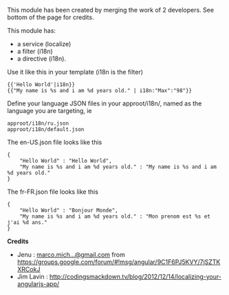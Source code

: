 This module has been created by merging the work of 2 developers. See bottom of the page for credits.

This module has:
* a service (localize) 
* a filter (i18n)
* a directive (i18n).

Use it like this in your template (i18n is the filter)
```
{{'Hello World'|i18n}} 
{{"My name is %s and i am %d years old." | i18n:"Max":"98"}} 
```
	
Define your language JSON files in your approot/i18n/, named as the language you are targeting, ie
```
approot/i18n/ru.json
approot/i18n/default.json
```
The en-US.json file looks like this
```
{
    "Hello World" : "Hello World",
    "My name is %s and i am %d years old." : "My name is %s and i am %d years old."
}
```

The fr-FR.json file looks like this
```
{
    "Hello World" : "Bonjour Monde",
    "My name is %s and i am %d years old." : "Mon prenom est %s et j'ai %d ans."
}
```
	
**Credits**
* Jenu : marco.mich...@gmail.com from https://groups.google.com/forum/#!msg/angular/9C1F6PJ5KVY/7jSZTKXRCokJ 
* Jim Lavin : http://codingsmackdown.tv/blog/2012/12/14/localizing-your-angularjs-app/
